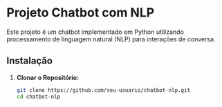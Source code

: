 # Projeto Chatbot com NLP

Este projeto é um chatbot implementado em Python utilizando processamento de linguagem natural (NLP) para interações de conversa.

## Instalação

1. **Clonar o Repositório:**

   ```bash
   git clone https://github.com/seu-usuario/chatbot-nlp.git
   cd chatbot-nlp
